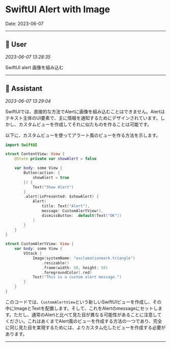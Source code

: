 # SwiftUI Alert with Image

Date: 2023-06-07

---

## 👤 User
*2023-06-07 13:28:35*

SwiftUI  alert 画像を組み込む

---

## 🤖 Assistant
*2023-06-07 13:29:04*

SwiftUIでは、直接的な方法でAlertに画像を組み込むことはできません。Alertはテキスト主体のUI要素で、主に情報を通知するためにデザインされています。しかし、カスタムビューを作成してそれに似たものを作ることは可能です。

以下に、カスタムビューを使ってアラート風のビューを作る方法を示します。

```swift
import SwiftUI

struct ContentView: View {
    @State private var showAlert = false

    var body: some View {
        Button(action: {
            showAlert = true
        }) {
            Text("Show Alert")
        }
        .alert(isPresented: $showAlert) { 
            Alert(
                title: Text("Alert"),
                message: CustomAlertView(),
                dismissButton: .default(Text("OK"))
            )
        }
    }
}

struct CustomAlertView: View {
    var body: some View {
        VStack {
            Image(systemName: "exclamationmark.triangle")
                .resizable()
                .frame(width: 50, height: 50)
                .foregroundColor(.red)
            Text("This is a custom alert message.")
        }
    }
}
```

このコードでは、`CustomAlertView`という新しいSwiftUIビューを作成し、その中にImageとTextを配置します。そして、これをAlertのmessageにセットします。ただし、通常のAlertと比べて見た目が異なる可能性があることに注意してください。これはあくまでAlert風のビューを作成する方法の一つであり、完全に同じ見た目を実現するためには、よりカスタム化したビューを作成する必要があります。

---
